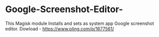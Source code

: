 # Google-Screenshot-Editor-
This Magisk module Installs and sets as system app Google screenshot editor.
Dowload - https://www.pling.com/p/1677561/
